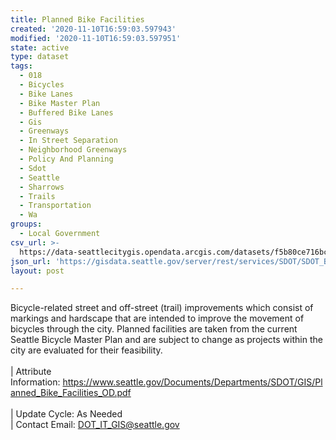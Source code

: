 ```yaml
---
title: Planned Bike Facilities
created: '2020-11-10T16:59:03.597943'
modified: '2020-11-10T16:59:03.597951'
state: active
type: dataset
tags:
  - 018
  - Bicycles
  - Bike Lanes
  - Bike Master Plan
  - Buffered Bike Lanes
  - Gis
  - Greenways
  - In Street Separation
  - Neighborhood Greenways
  - Policy And Planning
  - Sdot
  - Seattle
  - Sharrows
  - Trails
  - Transportation
  - Wa
groups:
  - Local Government
csv_url: >-
  https://data-seattlecitygis.opendata.arcgis.com/datasets/f5b80ce716bc437c9a231d8e99f069bb_2.csv?outSR=%7B%22latestWkid%22%3A2926%2C%22wkid%22%3A2926%7D
json_url: 'https://gisdata.seattle.gov/server/rest/services/SDOT/SDOT_Bikes/MapServer/2'
layout: post

---
```

Bicycle-related street and off-street (trail) improvements which consist of markings and hardscape that are intended to improve the movement of bicycles through the city. Planned facilities are taken from the current Seattle Bicycle Master Plan and are subject to change as projects within the city are evaluated for their feasibility.  <br /><br />| Attribute Information: <a href='https://www.seattle.gov/Documents/Departments/SDOT/GIS/Planned_Bike_Facilities_OD.pdf' target='_blank'>https://www.seattle.gov/Documents/Departments/SDOT/GIS/Planned_Bike_Facilities_OD.pdf</a> <br /><br />| Update Cycle: As Needed <br />| Contact Email: <a href='mailto:DOT_IT_GIS@seattle.gov' target='_blank'>DOT_IT_GIS@seattle.gov</a>
